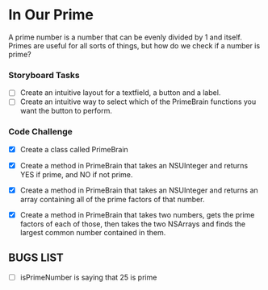 # In Our Prime

A prime number is a number that can be evenly divided by 1 and itself. Primes are useful for all sorts of things, but how do we check if a number is prime?

### Storyboard Tasks
* [ ] Create an intuitive layout for a textfield, a button and a label.
* [ ] Create an intuitive way to select which of the PrimeBrain functions you want the button to perform.

### Code Challenge
* [x] Create a class called PrimeBrain
* [x] Create a method in PrimeBrain that takes an NSUInteger and returns YES if prime, and NO if not prime.
* [x] Create a method in PrimeBrain that takes an NSUInteger and returns an array containing all of the prime factors of that number.
* [x] Create a method in PrimeBrain that takes two numbers, gets the prime factors of each of those, then takes the two NSArrays and finds the largest common number contained in them.


## BUGS LIST

* [ ] isPrimeNumber is saying that 25 is prime